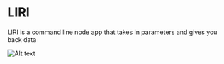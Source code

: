# LIRI
LIRI is a command line node app that takes in parameters and gives you back data

![Alt text](/relative/path/to/resources/screenshots/Movie-This.png?raw=true "Optional Title")
